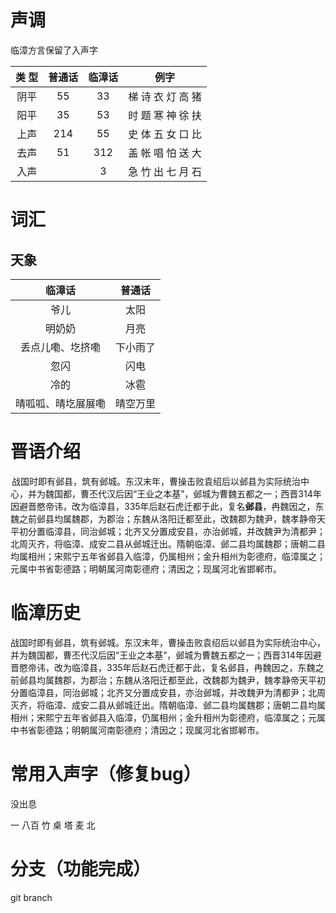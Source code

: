 

# 声调

临漳方言保留了入声字

| 类 型 | 普通话 | 临漳话 |       例字        |
| :----: | :----: | :----: | :----------: |
| 阴平 |   55   |   33   | 梯 诗 衣 灯 高 猪 |
| 阳平 |   35   |   53   | 时 题 寒 神 徐 扶 |
| 上声 |  214   |   55   | 史 体 五 女 口 比 |
| 去声 |   51   |  312   | 盖 帐 唱 怕 送 大 |
| 入声 |        |   3    | 急 竹 出 七 月 石 |

# 词汇

## 天象

|       临漳话       |  普通话  |
| :----------------: | :------: |
|        爷儿        |   太阳   |
|       明奶奶       |   月亮   |
|  丢点儿嘞、圪挤嘞  | 下小雨了 |
|        忽闪        |   闪电   |
|        冷的        |   冰雹   |
| 晴呱呱、晴圪展展嘞 | 晴空万里 |

# 晋语介绍

<img src="C:\Users\niezhanguo5\Desktop\晉語分區圖2006版.png" style="zoom:10%;" align="left" />



<p>战国时即有邺县，筑有邺城。东汉末年，曹操击败袁绍后以邺县为实际统治中心，并为魏国都，曹丕代汉后因“王业之本基”，邺城为曹魏五都之一；西晋314年因避晋愍帝讳，改为临漳县，335年后赵石虎迁都于此，复名<b>邺县</b>，冉魏因之，东魏之前邺县均属魏郡，为郡治；东魏从洛阳迁都至此，改魏郡为魏尹，魏孝静帝天平初分置临漳县，同治邺城；北齐又分置成安县，亦治邺城，并改魏尹为清都尹；北周灭齐，将临漳、成安二县从邺城迁出。隋朝临漳、邺二县均属魏郡；唐朝二县均属相州；宋熙宁五年省邺县入临漳，仍属相州；金升相州为彰德府，临漳属之；元属中书省彰德路；明朝属河南彰德府；清因之；现属河北省邯郸市。</p>

# 临漳历史

战国时即有邺县，筑有邺城。东汉末年，曹操击败袁绍后以邺县为实际统治中心，并为魏国都，曹丕代汉后因“王业之本基”，邺城为曹魏五都之一；西晋314年因避晋愍帝讳，改为临漳县，335年后赵石虎迁都于此，复名邺县，冉魏因之，东魏之前邺县均属魏郡，为郡治；东魏从洛阳迁都至此，改魏郡为魏尹，魏孝静帝天平初分置临漳县，同治邺城；北齐又分置成安县，亦治邺城，并改魏尹为清都尹；北周灭齐，将临漳、成安二县从邺城迁出。隋朝临漳、邺二县均属魏郡；唐朝二县均属相州；宋熙宁五年省邺县入临漳，仍属相州；金升相州为彰德府，临漳属之；元属中书省彰德路；明朝属河南彰德府；清因之；现属河北省邯郸市。

# 常用入声字（修复bug）

没出息 

一 八百 竹 桌 塔 麦 北

# 分支（功能完成）

git branch